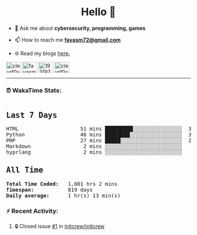 <h1 align="center">Hello 👋 </h1>

- 💬 Ask me about **cybersecurity, programming, games**

- 📫 How to reach me **favasm72@gmail.com**

- 🌐 Read my blogs <a href="https://favas.dev" target="_blank"> here.</a> 

<p align="left">
<a href="https://twitter.com/clevrf0x" target="blank"><img align="center" src="https://raw.githubusercontent.com/rahuldkjain/github-profile-readme-generator/master/src/images/icons/Social/twitter.svg" alt="clevrf0x" height="30" width="40" /></a>
<a href="https://linkedin.com/in/favasm72" target="blank"><img align="center" src="https://raw.githubusercontent.com/rahuldkjain/github-profile-readme-generator/master/src/images/icons/Social/linked-in-alt.svg" alt="favasm72" height="30" width="40" /></a>
<a href="https://stackoverflow.com/users/19319778" target="blank"><img align="center" src="https://raw.githubusercontent.com/rahuldkjain/github-profile-readme-generator/master/src/images/icons/Social/stack-overflow.svg" alt="19319778" height="30" width="40" /></a>
<a href="https://instagram.com/clevrf0x" target="blank"><img align="center" src="https://raw.githubusercontent.com/rahuldkjain/github-profile-readme-generator/master/src/images/icons/Social/instagram.svg" alt="clevrf0x" height="30" width="40" /></a>
</p>

<hr>

### ⏰ WakaTime Stats:
<!--WakaTime-Start-->
<pre><h2>Last 7 Days</h2>HTML                    51 mins █████████░░░░░░░░░░░░░░░░  38.06 %</br>Python                  46 mins ████████░░░░░░░░░░░░░░░░░  34.56 %</br>PHP                     27 mins █████░░░░░░░░░░░░░░░░░░░░  20.62 %</br>Markdown                 2 mins ░░░░░░░░░░░░░░░░░░░░░░░░░   2.02 %</br>hyprlang                 2 mins ░░░░░░░░░░░░░░░░░░░░░░░░░   1.90 %</br><h2>All Time</h2><strong>Total Time Coded:   </strong>1,001 hrs 2 mins</br><strong>Timespan:           </strong>819 days</br><strong>Daily average:      </strong>1 hr(s) 13 min(s)</pre>
<!--WakaTime-End-->

<!--START_SECTION:waka-->
<!--END_SECTION:waka-->


### :zap: Recent Activity:

<!--START_SECTION:activity-->
1. 🔒 Closed issue [#1](https://github.com/initcrew/initcrew/issues/1) in [initcrew/initcrew](https://github.com/initcrew/initcrew)
<!--END_SECTION:activity-->

